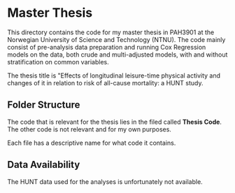 # Master Thesis

This directory contains the code for my master thesis in PAH3901 at the Norwegian University of Science and Technology (NTNU). The code mainly consist of pre-analysis data preparation and running Cox Regression models on the data, both crude and multi-adjusted models, with and without stratification on common variables.

The thesis title is "Effects of longitudinal leisure-time physical activity and changes of it in relation to risk of all-cause mortality: a HUNT study. 

## Folder Structure

The code that is relevant for the thesis lies in the filed called **Thesis Code**. The other code is not relevant and for my own purposes.

Each file has a descriptive name for what code it contains.

## Data Availability

The HUNT data used for the analyses is unfortunately not available.